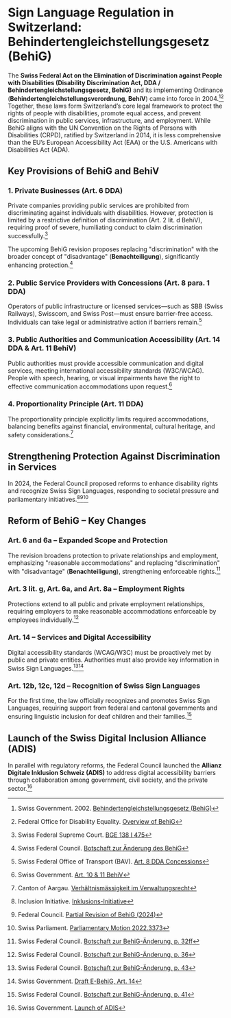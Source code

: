 # Sign Language Regulation in Switzerland: Behindertengleichstellungsgesetz (BehiG)

The **Swiss Federal Act on the Elimination of Discrimination against People with Disabilities (Disability Discrimination Act, DDA / Behindertengleichstellungsgesetz, BehiG)** and its implementing Ordinance (**Behindertengleichstellungsverordnung, BehiV**) came into force in 2004.[^behig-text][^behig-overview]
Together, these laws form Switzerland’s core legal framework to protect the rights of people with disabilities, promote equal access, and prevent discrimination in public services, infrastructure, and employment. While BehiG aligns with the UN Convention on the Rights of Persons with Disabilities (CRPD), ratified by Switzerland in 2014, it is less comprehensive than the EU’s European Accessibility Act (EAA) or the U.S. Americans with Disabilities Act (ADA).

[^behig-text]: Swiss Government. 2002. [Behindertengleichstellungsgesetz (BehiG)](https://www.fedlex.admin.ch/eli/cc/2003/667/de)

[^behig-overview]: Federal Office for Disability Equality. [Overview of BehiG](https://www.edi.admin.ch/edi/de/home/fachstellen/ebgb/recht/schweiz/behindertengleichstellungsgesetz-behig.html)

## Key Provisions of BehiG and BehiV

### 1. Private Businesses (Art. 6 DDA)

Private companies providing public services are prohibited from discriminating against individuals with disabilities. However, protection is limited by a restrictive definition of discrimination (Art. 2 lit. d BehiV), requiring proof of severe, humiliating conduct to claim discrimination successfully.[^bge-138]

The upcoming BehiG revision proposes replacing "discrimination" with the broader concept of "disadvantage" (**Benachteiligung**), significantly enhancing protection.[^behig-botschaft]

[^bge-138]: Swiss Federal Supreme Court. [BGE 138 I 475](http://relevancy.bger.ch/php/clir/http/index.php?highlight_docid=atf%3A%2F%2F138-I-475%3Ade&lang=de&type=show_document)

[^behig-botschaft]: Swiss Federal Council. [Botschaft zur Änderung des BehiG](https://www.edi.admin.ch/dam/edi/de/dokumente/gleichstellung/amtliches/botschaft_behig.pdf.download.pdf/Botschaft%20zur%20%C3%84nderung%20des%20Behindertengleichstellungsgesetzes.pdf)

### 2. Public Service Providers with Concessions (Art. 8 para. 1 DDA)

Operators of public infrastructure or licensed services—such as SBB (Swiss Railways), Swisscom, and Swiss Post—must ensure barrier-free access. Individuals can take legal or administrative action if barriers remain.[^detec-federal-enterprises]

[^detec-federal-enterprises]: Swiss Federal Office of Transport (BAV). [Art. 8 DDA Concessions](https://www.bav.admin.ch/bav/de/home/themen-a-z/recht/rechtsetzung.html)

### 3. Public Authorities and Communication Accessibility (Art. 14 DDA & Art. 11 BehiV)

Public authorities must provide accessible communication and digital services, meeting international accessibility standards (W3C/WCAG). People with speech, hearing, or visual impairments have the right to effective communication accommodations upon request.[^behiv-arts-10-11]

[^behiv-arts-10-11]: Swiss Government. [Art. 10 & 11 BehiV](https://www.fedlex.admin.ch/eli/cc/2003/667/de)

### 4. Proportionality Principle (Art. 11 DDA)

The proportionality principle explicitly limits required accommodations, balancing benefits against financial, environmental, cultural heritage, and safety considerations.[^proportionality-ag]

[^proportionality-ag]: Canton of Aargau. [Verhältnismässigkeit im Verwaltungsrecht](https://www.ag.ch/de/verwaltung/dgs/soziales/soziale-sicherheit/handbuch-soziales/1-grundsaetze/1-1-grundsaetze-des-verwaltungsrechts/1-1-3-verhaeltnismaessigkeit)

## Strengthening Protection Against Discrimination in Services

In 2024, the Federal Council proposed reforms to enhance disability rights and recognize Swiss Sign Languages, responding to societal pressure and parliamentary initiatives.[^inklusion-initiative][^behig-partial-revision][^motion-2022-3373]

[^inklusion-initiative]: Inclusion Initiative. [Inklusions-Initiative](https://inklusion-initiative.ch)

[^behig-partial-revision]: Federal Council. [Partial Revision of BehiG (2024)](https://www.admin.ch/gov/de/start/dokumentation/medienmitteilungen.msg-id-103701.html)

[^motion-2022-3373]: Swiss Parliament. [Parliamentary Motion 2022.3373](https://www.parlament.ch/de/ratsbetrieb/suche-curia-vista/geschaeft?AffairId=20223373)

## Reform of BehiG – Key Changes

### Art. 6 and 6a – Expanded Scope and Protection

The revision broadens protection to private relationships and employment, emphasizing "reasonable accommodations" and replacing "discrimination" with "disadvantage" (**Benachteiligung**), strengthening enforceable rights.[^behig-botschaft-p32ff]

[^behig-botschaft-p32ff]: Swiss Federal Council. [Botschaft zur BehiG-Änderung, p. 32ff](https://www.edi.admin.ch/dam/edi/de/dokumente/gleichstellung/amtliches/botschaft_behig.pdf.download.pdf/Botschaft%20zur%20%C3%84nderung%20des%20Behindertengleichstellungsgesetzes.pdf)

### Art. 3 lit. g, Art. 6a, and Art. 8a – Employment Rights

Protections extend to all public and private employment relationships, requiring employers to make reasonable accommodations enforceable by employees individually.[^behig-botschaft-p36]

[^behig-botschaft-p36]: Swiss Federal Council. [Botschaft zur BehiG-Änderung, p. 36](https://www.edi.admin.ch/dam/edi/de/dokumente/gleichstellung/amtliches/botschaft_behig.pdf.download.pdf/Botschaft%20zur%20%C3%84nderung%20des%20Behindertengleichstellungsgesetzes.pdf)

### Art. 14 – Services and Digital Accessibility

Digital accessibility standards (WCAG/W3C) must be proactively met by public and private entities. Authorities must also provide key information in Swiss Sign Languages.[^behig-botschaft-p43][^behig-draft-art14]

[^behig-botschaft-p43]: Swiss Federal Council. [Botschaft zur BehiG-Änderung, p. 43](https://www.edi.admin.ch/dam/edi/de/dokumente/gleichstellung/amtliches/botschaft_behig.pdf.download.pdf/Botschaft%20zur%20%C3%84nderung%20des%20Behindertengleichstellungsgesetzes.pdf)

[^behig-draft-art14]: Swiss Government. [Draft E-BehiG, Art. 14](<https://www.edi.admin.ch/dam/edi/de/dokumente/gleichstellung/amtliches/entwurf_behig.pdf.download.pdf/Bundesgesetz%20%C3%BCber%20die%20Beseitigung%20von%20Benachteiligungen%20von%20Menschen%20mit%20Behinderungen%20(Entwurf).pdf>)

### Art. 12b, 12c, 12d – Recognition of Swiss Sign Languages

For the first time, the law officially recognizes and promotes Swiss Sign Languages, requiring support from federal and cantonal governments and ensuring linguistic inclusion for deaf children and their families.[^behig-botschaft-p41]

[^behig-botschaft-p41]: Swiss Federal Council. [Botschaft zur BehiG-Änderung, p. 41](https://www.edi.admin.ch/dam/edi/de/dokumente/gleichstellung/amtliches/botschaft_behig.pdf.download.pdf/Botschaft%20zur%20%C3%84nderung%20des%20Behindertengleichstellungsgesetzes.pdf)

## Launch of the Swiss Digital Inclusion Alliance (ADIS)

In parallel with regulatory reforms, the Federal Council launched the **Allianz Digitale Inklusion Schweiz (ADIS)** to address digital accessibility barriers through collaboration among government, civil society, and the private sector.[^adis-launch]

[^adis-launch]: Swiss Government. [Launch of ADIS](https://www.admin.ch/gov/de/start/dokumentation/medienmitteilungen.msg-id-103232.html)
